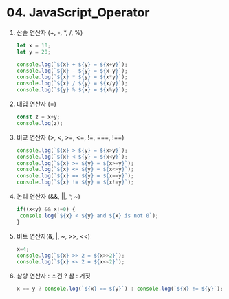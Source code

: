 # 04. JavaScript_Operator

1. 산술 연산자 (+, -, *,  /, %)

   ```js
   let x = 10;
   let y = 20;
   
   console.log(`${x} + ${y} = ${x+y}`);
   console.log(`${x} - ${y} = ${x-y}`);
   console.log(`${x} * ${y} = ${x*y}`);
   console.log(`${x} / ${y} = ${x/y}`);
   console.log(`${y} % ${x} = ${x%y}`);
   ```

   

2. 대입 연산자 (=)

   ```js
   const z = x+y;
   console.log(z);
   ```

3. 비교 연산자 (>, <, >=, <=, !=, ===, !==)

   ```js
   console.log(`${x} > ${y} = ${x>y}`);
   console.log(`${x} < ${y} = ${x<y}`);
   console.log(`${x} >= ${y} = ${x>=y}`);
   console.log(`${x} <= ${y} = ${x<=y}`);
   console.log(`${x} == ${y} = ${x==y}`);
   console.log(`${x} != ${y} = ${x!=y}`);
   ```

4. 논리 연산자 (&&, ||, ^, ~)

   ```js
   if((x<y) && x!=0) {
   	console.log(`${x} < ${y} and ${x} is not 0`);
   }
   ```

5. 비트 연산자(&, |, ~, >>, <<)

   ```js
   x=4;
   console.log(`${x} >> 2 = ${x>>2}`);
   console.log(`${x} << 2 = ${x<<2}`);
   ```

6. 삼항 연산자 : 조건 ? 참 : 거짓

   ```js
   x == y ? console.log(`${x} == ${y}`) : console.log(`${x} != ${y}`);
   ```

   

